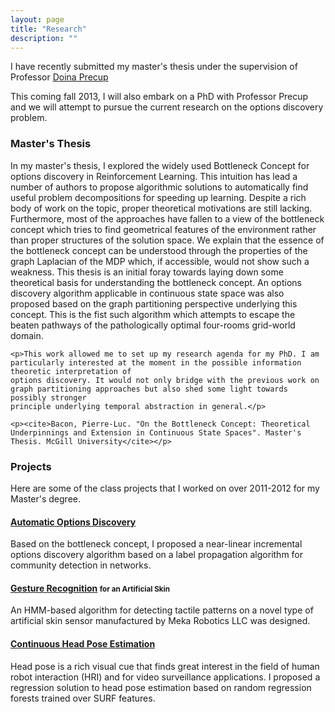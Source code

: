 ```yaml
---
layout: page
title: "Research"
description: ""
---
```


<p>I have recently submitted my master's thesis under the supervision of Professor
<a href="http://www.cs.mcgill.ca/~dprecup/">Doina Precup</a></p>

<p> This coming fall 2013, I will also embark on a PhD with Professor Precup and we will attempt to pursue the current research on the options discovery problem.</p>

<div class="page-header">
  <h3>Master's Thesis</h3>
</div>

<div class="row">
  <div class="span12">
    <p>In my master's thesis, I explored the widely used Bottleneck Concept for options discovery in Reinforcement Learning. This intuition has lead a number of authors to
    propose algorithmic solutions to automatically find useful problem decompositions for speeding up learning. Despite a rich body of work on the topic, proper theoretical
    motivations are still lacking. Furthermore, most of the approaches have fallen to a view of the bottleneck concept which tries to find geometrical features of the
    environment rather than proper structures of the solution space. We explain that the essence of the bottleneck concept can be understood through the properties of the graph Laplacian of the MDP which, if accessible, would not show such a weakness. This thesis is an initial foray towards laying down some theoretical basis for understanding the
    bottleneck concept. An options discovery algorithm applicable in continuous state space was also proposed based on the graph partitioning perspective underlying
    this concept. This is the fist such algorithm which attempts to escape the beaten pathways of the pathologically optimal four-rooms grid-world domain.</p>

    <p>This work allowed me to set up my research agenda for my PhD. I am particularly interested at the moment in the possible information theoretic interpretation of
    options discovery. It would not only bridge with the previous work on graph partitioning approaches but also shed some light towards possibly stronger
    principle underlying temporal abstraction in general.</p>

    <p><cite>Bacon, Pierre-Luc. "On the Bottleneck Concept: Theoretical Underpinnings and Extension in Continuous State Spaces". Master's Thesis. McGill University</cite></p>
  </div>
 </div>

<div class="page-header">
    <h3>Projects</h3>
 </div>

 <div class="row">
 <div class="span12"><p>Here are some of the class projects that I worked on over 2011-2012 for my Master's degree.</p></div>

  <div class="span4">
  <h4><a href="assets/papers/optionsdetect.pdf">Automatic Options Discovery</a></h4>
  Based on the bottleneck concept, I proposed a near-linear incremental
  options discovery algorithm based on a label propagation algorithm for
  community detection in networks.
  </div>

  <div class="span4">
   <h4><a href="assets/papers/hmmskin.pdf">Gesture Recognition</a> <small>for an Artificial Skin</small></h4>
   An HMM-based algorithm for detecting tactile patterns on a novel type
   of artificial skin sensor manufactured by Meka Robotics LLC was designed.
  </div>


  <div class="span4">
   <h4><a href="assets/papers/rrfpose.pdf">Continuous Head Pose Estimation</a></h4>
     <!--<ul class="thumbnails">
        <li class="span2"><a href="#" class="thumbnail"><img src="http://placehold.it/160x120" alt=""></a></li>
        <li class="span2"><a href="#" class="thumbnail"><img src="http://placehold.it/160x120" alt=""></a></li>
     </ul>-->

   Head pose is a rich visual cue that finds great interest
   in the field of human robot interaction (HRI) and for video
   surveillance applications. I proposed a regression solution to
   head pose estimation based on random regression forests
   trained over SURF features.
  </div>
 </div>

